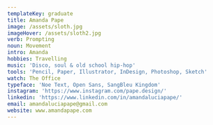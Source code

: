```yaml
---
templateKey: graduate
title: Amanda Pape
image: /assets/sloth.jpg
imageHover: /assets/sloth2.jpg
verb: Prompting
noun: Movement
intro: Amanda
hobbies: Travelling
music: 'Disco, soul & old school hip-hop'
tools: 'Pencil, Paper, Illustrator, InDesign, Photoshop, Sketch'
watch: The Office
typeface: 'Noe Text, Open Sans, SangBleu Kingdom'
instagram: 'https://www.instagram.com/pape.design/'
linkedin: 'https://www.linkedin.com/in/amandaluciapape/'
email: amandaluciapape@gmail.com
website: www.amandapape.com
---
```


